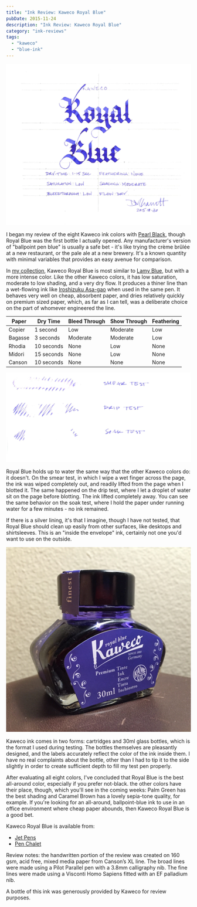 ```yaml
---
title: "Ink Review: Kaweco Royal Blue"
pubDate: 2015-11-24
description: "Ink Review: Kaweco Royal Blue"
category: "ink-reviews"
tags:
  - "kaweco"
  - "blue-ink"
---
```


![Kaweco Royal Blue](exemplar.jpeg)

I began my review of the eight Kaweco ink colors with [Pearl Black](/blog/2015/10/28/ine-review-kaweco-pearl-black), though Royal Blue was the first bottle I actually opened. Any manufacturer's version of "ballpoint pen blue" is usually a safe bet - it's like trying the crème brûlée at a new restaurant, or the pale ale at a new brewery. It's a known quantity with minimal variables that provides an easy avenue for comparison.

In [my collection](/blog/2015/11/20/inkventory-2015), Kaweco Royal Blue is most similar to [Lamy Blue](/blog/2010/3/6/ink-review-lamy-blue), but with a more intense color. Like the other Kaweco colors, it has low saturation, moderate to low shading, and a very dry flow. It produces a thiner line than a wet-flowing ink like [Iroshizuku Asa-gao](/blog/2014/8/3/ink-review-iroshizuku-asagao) when used in the same pen. It behaves very well on cheap, absorbent paper, and dries relatively quickly on premium sized paper, which, as far as I can tell, was a deliberate choice on the part of whomever engineered the line.

| Paper | Dry Time | Bleed Through | Show Through | Feathering |
| --- | --- | --- | --- | --- |
| Copier | 1 second | Low | Moderate | Low |
| Bagasse | 3 seconds | Moderate | Moderate | Low |
| Rhodia | 10 seconds | None | Low | None |
| Midori | 15 seconds | None | Low | None |
| Canson | 10 seconds | None | None | None |

![Water Test](durability.jpeg)

Royal Blue holds up to water the same way that the other Kaweco colors do: it doesn't. On the smear test, in which I wipe a wet finger across the page, the ink was wiped completely out, and readily lifted from the page when I blotted it. The same happened on the drip test, where I let a droplet of water sit on the page before blotting. The ink lifted completely away. You can see the same behavior on the soak test, where I hold the paper under running water for a few minutes - no ink remained.

If there is a silver lining, it's that I imagine, though I have not tested, that Royal Blue should clean up easily from other surfaces, like desktops and shirtsleeves. This is an "inside the envelope" ink, certainly not one you'd want to use on the outside.

![Bottle](bottle.jpg)

Kaweco ink comes in two forms: cartridges and 30ml glass bottles, which is the format I used during testing. The bottles themselves are pleasantly designed, and the labels accurately reflect the color of the ink inside them. I have no real complaints about the bottle, other than I had to tip it to the side slightly in order to create sufficient depth to fill my test pen properly.

After evaluating all eight colors, I've concluded that Royal Blue is the best all-around color, especially if you prefer not-black. the other colors have their place, though, which you'll see in the coming weeks: Palm Green has the best shading and Caramel Brown has a lovely sepia-tone quality, for example. If you're looking for an all-around, ballpoint-blue ink to use in an office environment where cheap paper abounds, then Kaweco Royal Blue is a good bet.

Kaweco Royal Blue is available from:

- [Jet Pens](http://www.jetpens.com/Kaweco-Ink-30-ml-Royal-Blue/pd/11932)
- [Pen Chalet](https://www.penchalet.com/ink_refills/fountain_pen_ink/kaweco_bottle_fountain_pen_ink.html)

Review notes: the handwritten portion of the review was created on 160 gsm, acid free, mixed media paper from Canson’s XL line. The broad lines were made using a Pilot Parallel pen with a 3.8mm calligraphy nib. The fine lines were made using a Visconti Homo Sapiens fitted with an EF palladium nib.

A bottle of this ink was generously provided by Kaweco for review purposes.
